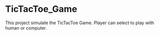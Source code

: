 # TicTacToe_Game
This project simulate the TicTacToe Game. Player can select to play with human or computer.
